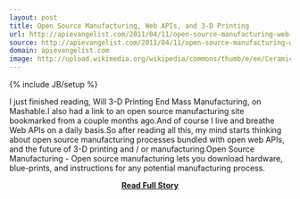 ```yaml
---
layout: post
title: Open Source Manufacturing, Web APIs, and 3-D Printing
url: http://apievangelist.com/2011/04/11/open-source-manufacturing-web-apis-and-3-d-printing/
source: http://apievangelist.com/2011/04/11/open-source-manufacturing-web-apis-and-3-d-printing/
domain: apievangelist.com
image: http://upload.wikimedia.org/wikipedia/commons/thumb/e/ee/Ceramicprinting.jpg/220px-Ceramicprinting.jpg
---
```

{% include JB/setup %}<p>I just finished reading, Will 3-D Printing End Mass Manufacturing, on Mashable.I also had a link to an open source manufacturing site bookmarked from a couple months ago.And of course I live and breathe Web APIs on a daily basis.So after reading all this, my mind starts thinking about open source manufacturing processes bundled with open web APIs, and the future of 3-D printing and / or manufacturing.Open Source Manufacturing - Open source manufacturing lets you download hardware, blue-prints, and instructions for any potential manufacturing process.</p>
<center><p><a href="http://apievangelist.com/2011/04/11/open-source-manufacturing-web-apis-and-3-d-printing/" style='padding:25px; font-sze:18px; font-weight: bold;'>Read Full Story</a></p></center>
